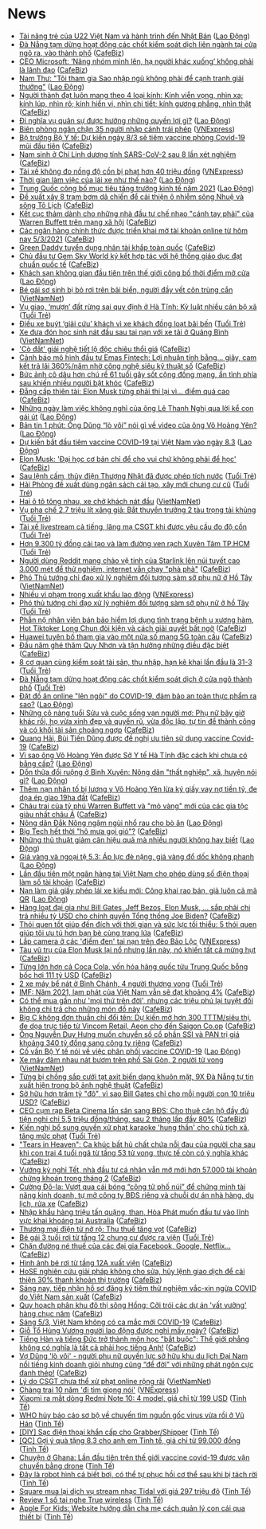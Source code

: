 # News

- [Tài năng trẻ của U22 Việt Nam và hành trình đến Nhật Bản](https://laodong.vn/video/tai-nang-tre-cua-u22-viet-nam-va-hanh-trinh-den-nhat-ban-886024.ldo) ([Lao Động](https://laodong.vn))
- [Đà Nẵng tạm dừng hoạt động các chốt kiểm soát dịch liên ngành tại cửa ngõ ra, vào thành phố](https://cafebiz.vn/da-nang-tam-dung-hoat-dong-cac-chot-kiem-soat-dich-lien-nganh-tai-cua-ngo-ra-vao-thanh-pho-20210305142728179.chn) ([CafeBiz](https://cafebiz.vn))
- [CEO Microsoft: ‘Nâng nhóm mình lên, hạ người khác xuống’ không phải là lãnh đạo](https://cafebiz.vn/ceo-microsoft-nang-nhom-minh-len-ha-nguoi-khac-xuong-khong-phai-la-lanh-dao-20210305140023477.chn) ([CafeBiz](https://cafebiz.vn))
- [Nam Thư: &quot;Tôi tham gia Sao nhập ngũ không phải để cạnh tranh giải thưởng&quot;](https://laodong.vn/photo/nam-thu-toi-tham-gia-sao-nhap-ngu-khong-phai-de-canh-tranh-giai-thuong-885999.ldo) ([Lao Động](https://laodong.vn))
- [Người thành đạt luôn mang theo 4 loại kính: Kính viễn vọng, nhìn xa; kính lúp, nhìn rõ; kính hiển vi, nhìn chi tiết; kính gương phẳng, nhìn thật](https://cafebiz.vn/nguoi-thanh-dat-luon-mang-theo-4-loai-kinh-kinh-vien-vong-nhin-xa-kinh-lup-nhin-ro-kinh-hien-vi-nhin-chi-tiet-kinh-guong-phang-nhin-that-20210227173948105.chn) ([CafeBiz](https://cafebiz.vn))
- [Đi nghĩa vụ quân sự được hưởng những quyền lợi gì?](https://laodong.vn/infographic/di-nghia-vu-quan-su-duoc-huong-nhung-quyen-loi-gi-885874.ldo) ([Lao Động](https://laodong.vn))
- [Biên phòng ngăn chặn 35 người nhập cảnh trái phép](https://vnexpress.net/bien-phong-ngan-chan-35-nguoi-nhap-canh-trai-phep-4244004.html) ([VNExpress](https://vnexpress.net))
- [Bộ trưởng Bộ Y tế: Dự kiến ngày 8/3 sẽ tiêm vaccine phòng Covid-19 mũi đầu tiên](https://cafebiz.vn/bo-truong-bo-y-te-du-kien-ngay-8-3-se-tiem-vaccine-phong-covid-19-mui-dau-tien-20210305141021141.chn) ([CafeBiz](https://cafebiz.vn))
- [Nam sinh ở Chí Linh dương tính SARS-CoV-2 sau 8 lần xét nghiệm](https://cafebiz.vn/nam-sinh-o-chi-linh-duong-tinh-sars-cov-2-sau-8-lan-xet-nghiem-20210305140231723.chn) ([CafeBiz](https://cafebiz.vn))
- [Tài xế không đo nồng độ cồn bị phạt hơn 40 triệu đồng](https://vnexpress.net/tai-xe-khong-do-nong-do-con-bi-phat-hon-40-trieu-dong-4244000.html) ([VNExpress](https://vnexpress.net))
- [Thời gian làm việc của lái xe như thế nào?](https://laodong.vn/tu-van-phap-luat/thoi-gian-lam-viec-cua-lai-xe-nhu-the-nao-885372.ldo) ([Lao Động](https://laodong.vn))
- [Trung Quốc công bố mục tiêu tăng trưởng kinh tế năm 2021](https://laodong.vn/the-gioi/trung-quoc-cong-bo-muc-tieu-tang-truong-kinh-te-nam-2021-886007.ldo) ([Lao Động](https://laodong.vn))
- [Đề xuất xây 8 trạm bơm dã chiến để cải thiện ô nhiễm sông Nhuệ và sông Tô Lịch](https://cafebiz.vn/de-xuat-xay-8-tram-bom-da-chien-de-cai-thien-o-nhiem-song-nhue-va-song-to-lich-20210305135043315.chn) ([CafeBiz](https://cafebiz.vn))
- [Kết cục thảm dành cho những nhà đầu tư chế nhạo "cánh tay phải" của Warren Buffett trên mạng xã hội](https://cafebiz.vn/ket-cuc-tham-danh-cho-nhung-nha-dau-tu-che-nhao-canh-tay-phai-cua-warren-buffett-tren-mang-xa-hoi-20210305134945772.chn) ([CafeBiz](https://cafebiz.vn))
- [Các ngân hàng chính thức được triển khai mở tài khoản online từ hôm nay 5/3/2021](https://cafebiz.vn/cac-ngan-hang-chinh-thuc-duoc-trien-khai-mo-tai-khoan-online-tu-hom-nay-5-3-2021-2021030511014483.chn) ([CafeBiz](https://cafebiz.vn))
- [Green Daddy tuyển dụng nhân tài khắp toàn quốc](https://cafebiz.vn/green-daddy-tuyen-dung-nhan-tai-khap-toan-quoc-20210305114611452.chn) ([CafeBiz](https://cafebiz.vn))
- [Chủ đầu tư Gem Sky World ký kết hợp tác với hệ thống giáo dục đạt chuẩn quốc tế](https://cafebiz.vn/chu-dau-tu-gem-sky-world-ky-ket-hop-tac-voi-he-thong-giao-duc-dat-chuan-quoc-te-2021030511454667.chn) ([CafeBiz](https://cafebiz.vn))
- [Khách sạn không gian đầu tiên trên thế giới công bố thời điểm mở cửa](https://laodong.vn/the-gioi/khach-san-khong-gian-dau-tien-tren-the-gioi-cong-bo-thoi-diem-mo-cua-885978.ldo) ([Lao Động](https://laodong.vn))
- [Bé gái sơ sinh bị bỏ rơi trên bãi biển, người đầy vết côn trùng cắn](http://vietnamnet.vn/vn/thoi-su/be-gai-so-sinh-bi-bo-roi-tren-bai-bien-nguoi-day-vet-con-trung-can-717455.html) ([VietNamNet](https://vietnamnet.vn))
- [Vụ giao, ‘mượn’ đất rừng sai quy định ở Hà Tĩnh: Kỷ luật nhiều cán bộ xã](https://tuoitre.vn/vu-giao-muon-dat-rung-sai-quy-dinh-o-ha-tinh-ky-luat-nhieu-can-bo-xa-20210305125828974.htm) ([Tuổi Trẻ](https://tuoitre.vn))
- [Điều xe buýt ‘giải cứu’ khách vì xe khách đồng loạt bãi bến](https://tuoitre.vn/dieu-xe-buyt-giai-cuu-khach-vi-xe-khach-dong-loat-bai-ben-2021030512451217.htm) ([Tuổi Trẻ](https://tuoitre.vn))
- [Xe đưa đón học sinh nát đầu sau tai nạn với xe tải ở Quảng Bình](http://vietnamnet.vn/vn/thoi-su/an-toan-giao-thong/xe-dua-don-hoc-sinh-nat-dau-sau-tai-nan-voi-xe-tai-o-quang-binh-717452.html) ([VietNamNet](https://vietnamnet.vn))
- ['Cò đất' giải nghệ tiết lộ độc chiêu thổi giá](https://cafebiz.vn/co-dat-giai-nghe-tiet-lo-doc-chieu-thoi-gia-20210305105304257.chn) ([CafeBiz](https://cafebiz.vn))
- [Cảnh báo mô hình đầu tư Emas Fintech: Lợi nhuận tính bằng… giây, cam kết trả lãi 360%/năm nhờ công nghệ siêu kỹ thuật số](https://cafebiz.vn/canh-bao-mo-hinh-dau-tu-emas-fintech-loi-nhuan-tinh-bang-giay-cam-ket-tra-lai-360-nam-nho-cong-nghe-sieu-ky-thuat-so-20210305094124883.chn) ([CafeBiz](https://cafebiz.vn))
- [Bức ảnh cô dâu hơn chú rể 61 tuổi gây sốt cộng đồng mạng, ẩn tình phía sau khiến nhiều người bật khóc](https://cafebiz.vn/buc-anh-co-dau-kem-chu-re-61-tuoi-gay-sot-cong-dong-mang-an-tinh-phia-sau-khien-nhieu-nguoi-bat-khoc-20210304185525028.chn) ([CafeBiz](https://cafebiz.vn))
- [Đẳng cấp thiên tài: Elon Musk từng phải thi lại vì… điểm quá cao](https://cafebiz.vn/dang-cap-thien-tai-elon-musk-tung-phai-thi-lai-vi-diem-qua-cao-20210305103651701.chn) ([CafeBiz](https://cafebiz.vn))
- [Những ngày làm việc không nghỉ của ông Lê Thanh Nghị qua lời kể con gái út](https://laodong.vn/video/nhung-ngay-lam-viec-khong-nghi-cua-ong-le-thanh-nghi-qua-loi-ke-con-gai-ut-885941.ldo) ([Lao Động](https://laodong.vn))
- [Bản tin 1 phút: Ông Dũng “lò vôi” nói gì về video của ông Võ Hoàng Yên?](https://laodong.vn/video/ban-tin-1-phut-ong-dung-lo-voi-noi-gi-ve-video-cua-ong-vo-hoang-yen-885973.ldo) ([Lao Động](https://laodong.vn))
- [Dự kiến bắt đầu tiêm vaccine COVID-19 tại Việt Nam vào ngày 8.3](https://laodong.vn/y-te/du-kien-bat-dau-tiem-vaccine-covid-19-tai-viet-nam-vao-ngay-83-886018.ldo) ([Lao Động](https://laodong.vn))
- [Elon Musk: 'Đại học cơ bản chỉ để cho vui  chứ không phải để học'](https://cafebiz.vn/elon-musk-dai-hoc-co-ban-chi-de-cho-vui-chu-khong-phai-de-hoc-20210305104532968.chn) ([CafeBiz](https://cafebiz.vn))
- [Sau lệnh cấm, thủy điện Thượng Nhật đã được phép tích nước](https://tuoitre.vn/sau-lenh-cam-thuy-dien-thuong-nhat-da-duoc-phep-tich-nuoc-2021030511270495.htm) ([Tuổi Trẻ](https://tuoitre.vn))
- [Hải Phòng đề xuất dùng ngân sách cải tạo, xây mới chung cư cũ](https://tuoitre.vn/hai-phong-de-xuat-dung-ngan-sach-cai-tao-xay-moi-chung-cu-cu-20210305111936107.htm) ([Tuổi Trẻ](https://tuoitre.vn))
- [Hai ô tô tông nhau, xe chở khách nát đầu](http://vietnamnet.vn/vn/thoi-su/an-toan-giao-thong/hai-o-to-tong-nhau-xe-cho-khach-nat-dau-717434.html) ([VietNamNet](https://vietnamnet.vn))
- [Vụ pha chế 2,7 triệu lít xăng giả: Bắt thuyền trưởng 2 tàu trọng tải khủng](https://tuoitre.vn/vu-pha-che-2-7-trieu-lit-xang-gia-bat-thuyen-truong-2-tau-trong-tai-khung-2021030511160173.htm) ([Tuổi Trẻ](https://tuoitre.vn))
- [Tài xế livestream cả tiếng, lăng mạ CSGT khi được yêu cầu đo độ cồn](https://tuoitre.vn/tai-xe-livestream-ca-tieng-lang-ma-csgt-khi-duoc-yeu-cau-do-do-con-20210305111339144.htm) ([Tuổi Trẻ](https://tuoitre.vn))
- [Hơn 9.300 tỷ đồng cải tạo và làm đường ven rạch Xuyên Tâm TP.HCM](https://tuoitre.vn/hon-9-300-ty-dong-cai-tao-va-lam-duong-ven-rach-xuyen-tam-tp-hcm-20210305111403464.htm) ([Tuổi Trẻ](https://tuoitre.vn))
- [Người dùng Reddit mang chảo vệ tinh của Starlink lên núi tuyết cao 3.000 mét để thử nghiệm, internet vẫn chạy "phà phà"](https://cafebiz.vn/nguoi-dung-reddit-mang-chao-ve-tinh-cua-starlink-len-nui-tuyet-cao-3000-met-de-thu-nghiem-internet-van-chay-pha-pha-20210305091450129.chn) ([CafeBiz](https://cafebiz.vn))
- [Phó Thủ tướng chỉ đạo xử lý nghiêm đối tượng sàm sỡ phụ nữ ở Hồ Tây](http://vietnamnet.vn/vn/thoi-su/pho-thu-tuong-chi-dao-xu-ly-nghiem-doi-tuong-sam-so-phu-nu-o-ho-tay-717430.html) ([VietNamNet](https://vietnamnet.vn))
- [Nhiều vi phạm trong xuất khẩu lao động](https://vnexpress.net/nhieu-vi-pham-trong-xuat-khau-lao-dong-4243815.html) ([VNExpress](https://vnexpress.net))
- [Phó thủ tướng chỉ đạo xử lý nghiêm đối tượng sàm sỡ phụ nữ ở hồ Tây](https://tuoitre.vn/pho-thu-tuong-chi-dao-xu-ly-nghiem-doi-tuong-sam-so-phu-nu-o-ho-tay-20210305110842024.htm) ([Tuổi Trẻ](https://tuoitre.vn))
- [Phẫn nộ nhân viên bán bảo hiểm lợi dụng tình trạng bệnh u xương hàm, Hot Tiktoker Long Chun đòi kiện và cách giải quyết bất ngờ](https://cafebiz.vn/phan-no-nhan-vien-ban-bao-hiem-loi-dung-tinh-trang-benh-u-xuong-ham-hot-tiktoker-long-chun-doi-kien-va-cach-giai-quyet-bat-ngo-20210305102149986.chn) ([CafeBiz](https://cafebiz.vn))
- [Huawei tuyên bố tham gia vào một nửa số mạng 5G toàn cầu](https://cafebiz.vn/huawei-tuyen-bo-tham-gia-vao-mot-nua-so-mang-5g-toan-cau-20210305091203904.chn) ([CafeBiz](https://cafebiz.vn))
- [Đầu năm ghé thăm Quy Nhơn và tận hưởng những điều đặc biệt](https://cafebiz.vn/dau-nam-ghe-tham-quy-nhon-va-tan-huong-nhung-dieu-dac-biet-20210304111623382.chn) ([CafeBiz](https://cafebiz.vn))
- [8 cơ quan cùng kiểm soát tài sản, thu nhập, hạn kê khai lần đầu là 31-3](https://tuoitre.vn/8-co-quan-cung-kiem-soat-tai-san-thu-nhap-han-ke-khai-lan-dau-la-31-3-2021030507591231.htm) ([Tuổi Trẻ](https://tuoitre.vn))
- [Đà Nẵng tạm dừng hoạt động các chốt kiểm soát dịch ở cửa ngõ thành phố](https://tuoitre.vn/da-nang-tam-dung-hoat-dong-cac-chot-kiem-soat-dich-o-cua-ngo-thanh-pho-20210305101510361.htm) ([Tuổi Trẻ](https://tuoitre.vn))
- [Đặt đồ ăn online &quot;lên ngôi&quot; do COVID-19, đảm bảo an toàn thực phẩm ra sao?](https://laodong.vn/video-thoi-su/dat-do-an-online-len-ngoi-do-covid-19-dam-bao-an-toan-thuc-pham-ra-sao-885843.ldo) ([Lao Động](https://laodong.vn))
- [Những cô nàng tuổi Sửu và cuộc sống vạn người mơ: Phụ nữ bây giờ khác rồi, họ vừa xinh đẹp và quyến rũ, vừa độc lập, tự tin để thành công và có khối tài sản choáng ngợp](https://cafebiz.vn/nhung-co-nang-tuoi-suu-va-cuoc-song-van-nguoi-mo-phu-nu-bay-gio-khac-roi-ho-vua-xinh-dep-va-quyen-ru-vua-doc-lap-tu-tin-de-thanh-cong-va-co-khoi-tai-san-choang-ngop-20210305105150441.chn) ([CafeBiz](https://cafebiz.vn))
- [Quang Hải, Bùi Tiến Dũng được đề nghị ưu tiên sử dụng vaccine Covid-19](https://cafebiz.vn/quang-hai-bui-tien-dung-duoc-de-nghi-uu-tien-su-dung-vaccine-covid-19-20210305104832515.chn) ([CafeBiz](https://cafebiz.vn))
- [Vì sao ông Võ Hoàng Yên được Sở Y tế Hà Tĩnh đặc cách khi chưa có bằng cấp?](https://laodong.vn/ban-doc/vi-sao-ong-vo-hoang-yen-duoc-so-y-te-ha-tinh-dac-cach-khi-chua-co-bang-cap-885974.ldo) ([Lao Động](https://laodong.vn))
- [Dồn thửa đổi ruộng ở Bình Xuyên: Nông dân &quot;thất nghiệp&quot;, xã, huyện nói gì?](https://laodong.vn/bat-dong-san/don-thua-doi-ruong-o-binh-xuyen-nong-dan-that-nghiep-xa-huyen-noi-gi-884924.ldo) ([Lao Động](https://laodong.vn))
- [Thêm nạn nhân tố bị lương y Võ Hoàng Yên lừa ký giấy vay nợ tiền tỷ, đe dọa ép giao 19ha đất](https://cafebiz.vn/them-nan-nhan-to-bi-luong-y-vo-hoang-yen-lua-ky-giay-vay-no-tien-ty-de-doa-ep-giao-19ha-dat-20210305104519834.chn) ([CafeBiz](https://cafebiz.vn))
- [Cháu trai của tỷ phú Warren Buffett và "mỏ vàng" mới của các gia tộc giàu nhất châu Á](https://cafebiz.vn/chau-trai-cua-ty-phu-warren-buffett-va-mo-vang-moi-cua-cac-gia-toc-giau-nhat-chau-a-20210305104030559.chn) ([CafeBiz](https://cafebiz.vn))
- [Nông dân Đắk Nông ngậm ngùi nhổ rau cho bò ăn](https://laodong.vn/kinh-te/nong-dan-dak-nong-ngam-ngui-nho-rau-cho-bo-an-885929.ldo) ([Lao Động](https://laodong.vn))
- [Big Tech hết thời "hô mưa gọi gió"?](https://cafebiz.vn/big-tech-het-thoi-ho-mua-goi-gio-20210305090343827.chn) ([CafeBiz](https://cafebiz.vn))
- [Những thủ thuật giảm cân hiệu quả mà nhiều người không hay biết](https://laodong.vn/suc-khoe/nhung-thu-thuat-giam-can-hieu-qua-ma-nhieu-nguoi-khong-hay-biet-885923.ldo) ([Lao Động](https://laodong.vn))
- [Giá vàng và ngoại tệ 5.3: Áp lực đè nặng, giá vàng đổ dốc không phanh](https://laodong.vn/video/gia-vang-va-ngoai-te-53-ap-luc-de-nang-gia-vang-do-doc-khong-phanh-885986.ldo) ([Lao Động](https://laodong.vn))
- [Lần đầu tiên một ngân hàng tại Việt Nam cho phép dùng số điện thoại làm số tài khoản](https://cafebiz.vn/lan-dau-tien-mot-ngan-hang-tai-viet-nam-cho-phep-dung-so-dien-thoai-lam-so-tai-khoan-2021030510240781.chn) ([CafeBiz](https://cafebiz.vn))
- [Nạn làm giả giấy phép lái xe kiểu mới: Công khai rao bán, giả luôn cả mã QR](https://laodong.vn/xa-hoi/nan-lam-gia-giay-phep-lai-xe-kieu-moi-cong-khai-rao-ban-gia-luon-ca-ma-qr-885872.ldo) ([Lao Động](https://laodong.vn))
- [Hàng loạt đại gia như Bill Gates, Jeff Bezos, Elon Musk, … sắp phải chi trả nhiều tỷ USD cho chính quyền Tổng thống Joe Biden?](https://cafebiz.vn/hang-loat-dai-gia-nhu-bill-gates-jeff-bezos-elon-musk-sap-phai-chi-tra-nhieu-ty-usd-cho-chinh-quyen-tong-thong-joe-biden-20210305094633287.chn) ([CafeBiz](https://cafebiz.vn))
- [Thói quen tốt giúp đến đích với thời gian và sức lực tối thiểu: 5 thói quen giúp tôi ưu tú hơn bạn bè cùng trang lứa](https://cafebiz.vn/thoi-quen-tot-giup-den-dich-voi-thoi-gian-va-suc-luc-toi-thieu-5-thoi-quen-giup-toi-uu-tu-hon-ban-be-cung-trang-lua-20210304153259834.chn) ([CafeBiz](https://cafebiz.vn))
- [Lắp camera ở các 'điểm đen' tai nạn trên đèo Bảo Lộc](https://vnexpress.net/lap-camera-o-cac-diem-den-tai-nan-tren-deo-bao-loc-4243812.html) ([VNExpress](https://vnexpress.net))
- [Tàu vũ trụ của Elon Musk lại nổ nhưng lần này, nó khiến tất cả mừng hụt](https://cafebiz.vn/tau-vu-tru-cua-elon-musk-lai-no-nhung-lan-nay-no-khien-tat-ca-mung-hut-20210305085913953.chn) ([CafeBiz](https://cafebiz.vn))
- [Từng lớn hơn cả Coca Cola, vốn hóa hãng quốc tửu Trung Quốc bỗng bốc hơi 111 tỷ USD](https://cafebiz.vn/tung-lon-hon-ca-coca-cola-von-hoa-hang-quoc-tuu-trung-quoc-bong-boc-hoi-111-ty-usd-20210305095934282.chn) ([CafeBiz](https://cafebiz.vn))
- [2 xe máy bể nát ở Bình Chánh, 4 người thương vong](https://tuoitre.vn/hai-xe-may-be-nat-o-binh-chanh-4-nguoi-thuong-vong-20210305091058077.htm) ([Tuổi Trẻ](https://tuoitre.vn))
- [IMF: Năm 2021, lạm phát của Việt Nam vẫn sẽ đạt khoảng 4%](https://cafebiz.vn/imf-nam-2021-lam-phat-cua-viet-nam-van-se-dat-khoang-4-2021030509435631.chn) ([CafeBiz](https://cafebiz.vn))
- [Có thể mua gần như 'mọi thứ trên đời', nhưng các triệu phú lại tuyệt đối không chi trả cho những món đồ này](https://cafebiz.vn/co-the-mua-gan-nhu-moi-thu-tren-doi-nhung-cac-trieu-phu-lai-tuyet-doi-khong-chi-tra-cho-nhung-mon-do-nay-20210305085640605.chn) ([CafeBiz](https://cafebiz.vn))
- [Big C không đơn thuần chỉ đổi tên: Dự kiến mở hơn 300 TTTM/siêu thị, đe dọa trực tiếp từ Vincom Retail, Aeon cho đến Saigon Co.op](https://cafebiz.vn/chien-luoc-chuyen-doi-big-c-sang-go-cua-rental-retail-du-kien-mo-hon-300-tttm-sieu-thi-de-doa-truc-tiep-tu-vincom-retail-aeon-cho-den-saigon-coop-20210305093922446.chn) ([CafeBiz](https://cafebiz.vn))
- [Ông Nguyễn Duy Hưng muốn chuyển số cổ phần SSI và PAN trị giá khoảng 340 tỷ đồng sang công ty riêng](https://cafebiz.vn/ong-nguyen-duy-hung-muon-chuyen-so-co-phan-ssi-va-pan-tri-gia-khoang-340-ty-dong-sang-cong-ty-rieng-20210305093733065.chn) ([CafeBiz](https://cafebiz.vn))
- [Cố vấn Bộ Y tế nói về việc phân phối vaccine COVID-19](https://laodong.vn/video-thoi-su/co-van-bo-y-te-noi-ve-viec-phan-phoi-vaccine-covid-19-885472.ldo) ([Lao Động](https://laodong.vn))
- [Xe máy đâm nhau nát bươm trên phố Sài Gòn, 2 người tử vong](http://vietnamnet.vn/vn/thoi-su/an-toan-giao-thong/xe-may-dam-nhau-nat-buom-tren-pho-sai-gon-2-nguoi-tu-vong-717374.html) ([VietNamNet](https://vietnamnet.vn))
- [Từng bị chồng sắp cưới tạt axit biến dạng khuôn mặt, 9X Đà Nẵng tự tin xuất hiện trong bộ ảnh nghệ thuật](https://cafebiz.vn/tung-bi-chong-sap-cuoi-tat-axit-bien-dang-khuon-mat-9x-da-nang-tu-tin-xuat-hien-trong-bo-anh-nghe-thuat-20210304161958001.chn) ([CafeBiz](https://cafebiz.vn))
- [Sở hữu hơn trăm tỷ "đô", vì sao Bill Gates chỉ cho mỗi người con 10 triệu USD?](https://cafebiz.vn/so-huu-hon-tram-ty-do-vi-sao-bill-gates-chi-cho-moi-nguoi-con-10-trieu-usd-20210305090125852.chn) ([CafeBiz](https://cafebiz.vn))
- [CEO cụm rạp Beta Cinema lấn sân sang BĐS: Cho thuê căn hộ đầy đủ tiện nghi chỉ 5,5 triệu đồng/tháng, sau 2 tháng lấp đầy 80%](https://cafebiz.vn/ceo-cum-rap-beta-cinema-lan-san-sang-bds-cho-thue-can-ho-day-du-tien-nghi-chi-55-trieu-dong-thang-sau-2-thang-lap-day-80-20210305084501245.chn) ([CafeBiz](https://cafebiz.vn))
- [Kiến nghị bổ sung quyền xử phạt karaoke 'hung thần' cho chủ tịch xã, tăng mức phạt](https://tuoitre.vn/kien-nghi-bo-sung-quyen-xu-phat-karaoke-hung-than-cho-chu-tich-xa-tang-muc-phat-20210305080418133.htm) ([Tuổi Trẻ](https://tuoitre.vn))
- ["Tears in Heaven": Ca khúc bất hủ chất chứa nỗi đau của người cha sau khi con trai 4 tuổi ngã từ tầng 53 tử vong, thực tế còn có ý nghĩa khác](https://cafebiz.vn/tears-in-heaven-ca-khuc-bat-hu-chat-chua-noi-dau-cua-nguoi-cha-sau-khi-con-trai-4-tuoi-nga-tu-tang-53-tu-vong-thuc-te-con-co-y-nghia-khac-20210305085803132.chn) ([CafeBiz](https://cafebiz.vn))
- [Vướng kỳ nghỉ Tết, nhà đầu tư cá nhân vẫn mở mới hơn 57.000 tài khoản chứng khoán trong tháng 2](https://cafebiz.vn/vuong-ky-nghi-tet-nha-dau-tu-ca-nhan-van-mo-moi-hon-57000-tai-khoan-chung-khoan-trong-thang-2-20210305085514461.chn) ([CafeBiz](https://cafebiz.vn))
- [Cường Đô-la: Vượt qua cái bóng “công tử phố núi” để chứng minh tài năng kinh doanh, tự mở công ty BĐS riêng và chuỗi dự án nhà hàng, du lịch, rửa xe](https://cafebiz.vn/cuong-do-la-vuot-qua-cai-bong-cong-tu-pho-nui-de-chung-minh-tai-nang-kinh-doanh-tu-mo-cong-ty-bds-rieng-va-chuoi-du-an-nha-hang-du-lich-rua-xe-20210226181919314.chn) ([CafeBiz](https://cafebiz.vn))
- [Nhập khẩu hàng triệu tấn quặng, than, Hòa Phát muốn đầu tư vào lĩnh vực khai khoáng tại Australia](https://cafebiz.vn/nhap-khau-hang-trieu-tan-quang-than-hoa-phat-muon-dau-tu-vao-linh-vuc-khai-khoang-tai-australia-20210305085006635.chn) ([CafeBiz](https://cafebiz.vn))
- [Thương mại điện tử nở rộ: Thu thuế tăng vọt](https://cafebiz.vn/thuong-mai-dien-tu-no-ro-thu-thue-tang-vot-20210305084647442.chn) ([CafeBiz](https://cafebiz.vn))
- [Bé gái 3 tuổi rơi từ tầng 12 chung cư được ra viện](https://tuoitre.vn/be-3-tuoi-roi-tu-tang-12-chung-cu-suc-khoe-da-on-dinh-duoc-ra-vien-20210305082642794.htm) ([Tuổi Trẻ](https://tuoitre.vn))
- [Chặn đường né thuế của các đại gia Facebook, Google, Netflix...](https://cafebiz.vn/chan-duong-ne-thue-cua-cac-dai-gia-facebook-google-netflix-20210305084205071.chn) ([CafeBiz](https://cafebiz.vn))
- [Hình ảnh bé rơi từ tầng 12A xuất viện](https://cafebiz.vn/hinh-anh-be-roi-tu-tang-12a-xuat-vien-2021030508415583.chn) ([CafeBiz](https://cafebiz.vn))
- [HoSE nghiên cứu giải pháp không cho sửa, hủy lệnh giao dịch để cải thiện 30% thanh khoản thị trường](https://cafebiz.vn/hose-nghien-cuu-giai-phap-khong-cho-sua-huy-lenh-giao-dich-de-cai-thien-30-thanh-khoan-thi-truong-20210305084008737.chn) ([CafeBiz](https://cafebiz.vn))
- [Sáng nay, tiếp nhận hồ sơ đăng ký tiêm thử nghiệm vắc-xin ngừa COVID do Việt Nam sản xuất](https://cafebiz.vn/sang-nay-tiep-nhan-ho-so-dang-ky-tiem-thu-nghiem-vac-xin-ngua-covid-do-viet-nam-san-xuat-20210305083943815.chn) ([CafeBiz](https://cafebiz.vn))
- [Quy hoạch phân khu đô thị sông Hồng: Cởi trói các dự án 'vất vưởng' hàng chục năm](https://cafebiz.vn/quy-hoach-phan-khu-do-thi-song-hong-coi-troi-cac-du-an-vat-vuong-hang-chuc-nam-20210305083055579.chn) ([CafeBiz](https://cafebiz.vn))
- [Sáng 5/3, Việt Nam không có ca mắc mới COVID-19](https://cafebiz.vn/sang-5-3-viet-nam-khong-co-ca-mac-moi-covid-19-20210305082821292.chn) ([CafeBiz](https://cafebiz.vn))
- [Giỗ Tổ Hùng Vương người lao động được nghỉ mấy ngày?](https://cafebiz.vn/gio-to-hung-vuong-nguoi-lao-dong-duoc-nghi-may-ngay-20210305082538264.chn) ([CafeBiz](https://cafebiz.vn))
- [Tiếng Hàn và tiếng Đức trở thành môn học "bắt buộc": Thế giới phẳng không có nghĩa là tất cả phải học tiếng Anh!](https://cafebiz.vn/tieng-han-va-tieng-duc-tro-thanh-mon-hoc-bat-buoc-the-gioi-phang-khong-co-nghia-la-tat-ca-phai-hoc-tieng-anh-20210305082446823.chn) ([CafeBiz](https://cafebiz.vn))
- [Vợ Dũng 'lò vôi' - người phụ nữ quyền lực sở hữu khu du lịch Đại Nam nổi tiếng kinh doanh giỏi nhưng cũng “để đời” với những phát ngôn cực đanh thép!](https://cafebiz.vn/vo-dung-lo-voi-nguoi-phu-nu-quyen-luc-so-huu-khu-du-lich-dai-nam-noi-tieng-kinh-doanh-gioi-nhung-cung-de-doi-voi-nhung-phat-ngon-cuc-danh-thep-20210305082100699.chn) ([CafeBiz](https://cafebiz.vn))
- [Lý do CSGT chưa thể xử phạt online rộng rãi](http://vietnamnet.vn/vn/thoi-su/an-toan-giao-thong/ly-do-csgt-chua-the-xu-phat-online-rong-rai-717346.html) ([VietNamNet](https://vietnamnet.vn))
- [Chàng trai 10 năm 'đi tìm giọng nói'](https://vnexpress.net/chang-trai-10-nam-di-tim-giong-noi-4243683.html) ([VNExpress](https://vnexpress.net))
- [Xiaomi ra mắt dòng Redmi Note 10: 4 model, giá chỉ từ 199 USD](https://tinhte.vn/thread/xiaomi-ra-mat-dong-redmi-note-10-4-model-gia-chi-tu-199-usd.3287683/) ([Tinh Tế](https://tinhte.vn))
- [WHO hủy báo cáo sơ bộ về chuyến tìm nguồn gốc virus vừa rồi ở Vũ Hán](https://tinhte.vn/thread/who-huy-bao-cao-so-bo-ve-chuyen-tim-nguon-goc-virus-vua-roi-o-vu-han.3288052/) ([Tinh Tế](https://tinhte.vn))
- [[DIY] Sạc điện thoại khẩn cấp cho Grabber/Shipper](https://tinhte.vn/thread/diy-sac-dien-thoai-khan-cap-cho-grabber-shipper.3287965/) ([Tinh Tế](https://tinhte.vn))
- [[QC] Gợi ý quà tặng 8.3 cho anh em Tinh tế, giá chỉ từ 99.000 đồng](https://tinhte.vn/thread/qc-goi-y-qua-tang-8-3-cho-anh-em-tinh-te-gia-chi-tu-99-000-dong.3287462/) ([Tinh Tế](https://tinhte.vn))
- [Chuyện ở Ghana: Lần đầu tiên trên thế giới vaccine covid-19 được vận chuyển bằng drone](https://tinhte.vn/thread/chuyen-o-ghana-lan-dau-tien-tren-the-gioi-vaccine-covid-19-duoc-van-chuyen-bang-drone.3287868/) ([Tinh Tế](https://tinhte.vn))
- [Đây là robot hình cá biết bơi, có thể tự phục hồi cơ thể sau khi bị tách rời](https://tinhte.vn/thread/day-la-robot-hinh-ca-biet-boi-co-the-tu-phuc-hoi-co-the-sau-khi-bi-tach-roi.3287537/) ([Tinh Tế](https://tinhte.vn))
- [Square mua lại dịch vụ stream nhạc Tidal với giá 297 triệu đô](https://tinhte.vn/thread/square-mua-lai-dich-vu-stream-nhac-tidal-voi-gia-297-trieu-do.3287802/) ([Tinh Tế](https://tinhte.vn))
- [Review 1 số tai nghe True wireless](https://tinhte.vn/thread/review-1-so-tai-nghe-true-wireless.3287601/) ([Tinh Tế](https://tinhte.vn))
- [Apple For Kids: Website hướng dẫn cha mẹ cách quản lý con cái qua thiết bị](https://tinhte.vn/thread/apple-for-kids-website-huong-dan-cha-me-cach-quan-ly-con-cai-qua-thiet-bi.3287723/) ([Tinh Tế](https://tinhte.vn))
